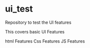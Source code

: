 # ui_test
Repository to test the UI features

This covers basic UI Features

html Features
Css Features
JS Features
